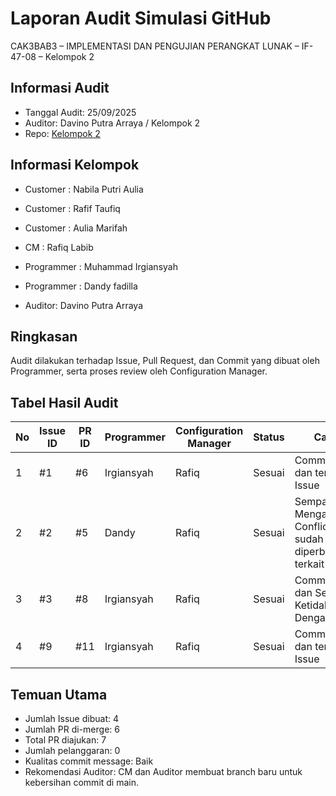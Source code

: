 # Laporan Audit Simulasi GitHub
CAK3BAB3 – IMPLEMENTASI DAN PENGUJIAN PERANGKAT LUNAK – IF-47-08 – Kelompok 2

## Informasi Audit
- Tanggal Audit: 25/09/2025
- Auditor: Davino Putra Arraya / Kelompok 2
- Repo: [Kelompok 2](README.md)

## Informasi Kelompok
- Customer : Nabila Putri Aulia
- Customer : Rafif Taufiq
- Customer : Aulia Marifah

- CM : Rafiq Labib

- Programmer : Muhammad Irgiansyah
- Programmer : Dandy fadilla
  
- Auditor: Davino Putra Arraya

## Ringkasan
Audit dilakukan terhadap Issue, Pull Request, dan Commit yang dibuat oleh Programmer, serta proses review oleh Configuration Manager.

## Tabel Hasil Audit
| No | Issue ID | PR ID | Programmer | Configuration Manager | Status       | Catatan                                                                 |
|----|----------|-------|------------|-----------------------|--------------|-------------------------------------------------------------------------|
| 1  | #1       | #6    | Irgiansyah | Rafiq                 | Sesuai       | Commit rapi dan terkait Issue                                           |
| 2  | #2       | #5    | Dandy      | Rafiq                 | Sesuai       | Sempat Mengalami Conflict tetapi sudah diperbaiki dan terkait Issue     |
| 3  | #3       | #8    | Irgiansyah | Rafiq                 | Sesuai       | Commit rapi dan Sedikit Ketidaksesuaian Dengan Issue                    |
| 4  | #9       | #11    | Irgiansyah | Rafiq                 | Sesuai       | Commit rapi dan terkait Issue                                           |

## Temuan Utama
- Jumlah Issue dibuat: 4
- Jumlah PR di-merge: 6
- Total PR diajukan: 7
- Jumlah pelanggaran: 0
- Kualitas commit message: Baik
- Rekomendasi Auditor: CM dan Auditor membuat branch baru untuk kebersihan commit di main.
